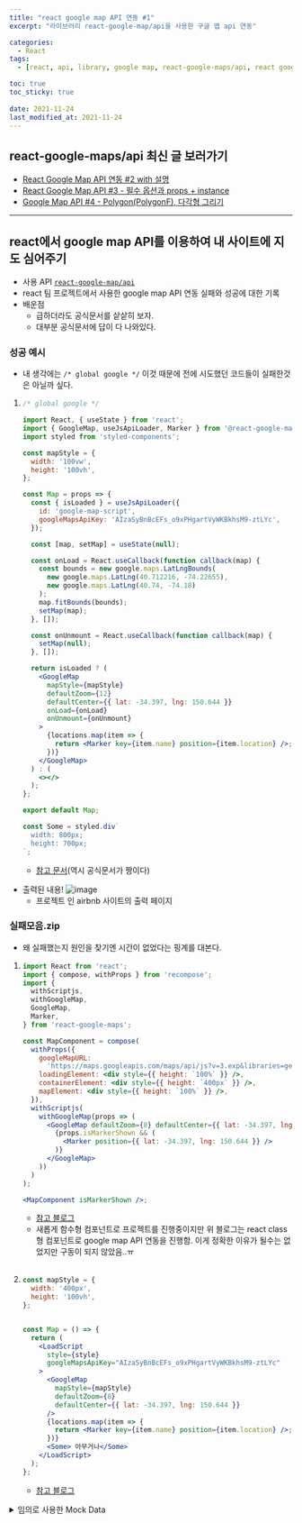 ```yaml
---
title: "react google map API 연동 #1"
excerpt: "라이브러리 react-google-map/api을 사용한 구글 맵 api 연동"

categories:
  - React
tags:
  - [react, api, library, google map, react-google-maps/api, react google map]

toc: true
toc_sticky: true
 
date: 2021-11-24
last_modified_at: 2021-11-24
---
```


## react-google-maps/api 최신 글 보러가기

  - [React Google Map API 연동 #2 with 설명](https://sunmerrr.github.io/react/react-google-map-api/)
  - [React Google Map API #3 - 필수 옵션과 props + instance](https://sunmerrr.github.io/react/react-google-map-api-3/)
  - [Google Map API #4 - Polygon(PolygonF), 다각형 그리기](https://sunmerrr.github.io/react/react-google-map-api-4/)
  
---


## react에서 google map API를 이용하여 내 사이트에 지도 심어주기
  - 사용 API [`react-google-map/api`](https://www.npmjs.com/package/@react-google-maps/api)
  - react 팀 프로젝트에서 사용한 google map API 연동 실패와 성공에 대한 기록
  - 배운점
    - 급하더라도 공식문서를 샅샅히 보자. 
    - 대부분 공식문서에 답이 다 나와있다.

### 성공 예시
  - 내 생각에는 `/* global google */` 이것 때문에 전에 시도했던 코드들이 실패한것은 아닐까 싶다.

  1.  ```jsx
      /* global google */

      import React, { useState } from 'react';
      import { GoogleMap, useJsApiLoader, Marker } from '@react-google-maps/api';
      import styled from 'styled-components';

      const mapStyle = {
        width: '100vw',
        height: '100vh',
      };

      const Map = props => {
        const { isLoaded } = useJsApiLoader({
          id: 'google-map-script',
          googleMapsApiKey: 'AIzaSyBnBcEFs_o9xPHgartVyWKBkhsM9-ztLYc',
        });

        const [map, setMap] = useState(null);

        const onLoad = React.useCallback(function callback(map) {
          const bounds = new google.maps.LatLngBounds(
            new google.maps.LatLng(40.712216, -74.22655),
            new google.maps.LatLng(40.74, -74.18)
          );
          map.fitBounds(bounds);
          setMap(map);
        }, []);

        const onUnmount = React.useCallback(function callback(map) {
          setMap(null);
        }, []);

        return isLoaded ? (
          <GoogleMap
            mapStyle={mapStyle}
            defaultZoom={12}
            defaultCenter={{ lat: -34.397, lng: 150.644 }}
            onLoad={onLoad}
            onUnmount={onUnmount}
          >
            {locations.map(item => {
              return <Marker key={item.name} position={item.location} />;
            })}
          </GoogleMap>
        ) : (
          <></>
        );
      };

      export default Map;

      const Some = styled.div`
        width: 800px;
        height: 700px;
      `;
      ```
      - [참고 문서](https://www.npmjs.com/package/@react-google-maps/api)(역시 공식문서가 짱이다)

  - 출력된 내용!
    ![image](https://user-images.githubusercontent.com/65106740/159124942-09eb94ab-76a0-4825-a01e-05303315e56b.png)
    - 프로젝트 인 airbnb 사이트의 출력 페이지


### 실패모음.zip
  - 왜 실패했는지 원인을 찾기엔 시간이 없었다는 핑계를 대본다.

  1.  ```jsx
      import React from 'react';
      import { compose, withProps } from 'recompose';
      import {
        withScriptjs,
        withGoogleMap,
        GoogleMap,
        Marker,
      } from 'react-google-maps';

      const MapComponent = compose(
        withProps({
          googleMapURL:
            'https://maps.googleapis.com/maps/api/js?v=3.exp&libraries=geometry,drawing,places',
          loadingElement: <div style={{ height: `100%` }} />,
          containerElement: <div style={{ height: `400px` }} />,
          mapElement: <div style={{ height: `100%` }} />,
        }),
        withScriptjs(
          withGoogleMap(props => (
            <GoogleMap defaultZoom={8} defaultCenter={{ lat: -34.397, lng: 150.644 }}>
              {props.isMarkerShown && (
                <Marker position={{ lat: -34.397, lng: 150.644 }} />
              )}
            </GoogleMap>
          ))
        )
      );

      <MapComponent isMarkerShown />;
      ```
      - [참고 블로그](https://tomchentw.github.io/react-google-maps/#usage--configuration)
      - 새롭게 함수형 컴포넌트로 프로젝트를 진행중이지만 위 블로그는 react class형 컴포넌트로 google map API 연동을 진행함. 이게 정확한 이유가 될수는 없었지만 구동이 되지 않았음..ㅠ
      <br>

  2.  ```jsx
      const mapStyle = {
        width: '400px',
        height: '100vh',
      };


      const Map = () => {
        return (
          <LoadScript
            style={style}
            googleMapsApiKey="AIzaSyBnBcEFs_o9xPHgartVyWKBkhsM9-ztLYc"
          >
            <GoogleMap
              mapStyle={mapStyle}
              defaultZoom={8}
              defaultCenter={{ lat: -34.397, lng: 150.644 }}
            />
            {locations.map(item => {
              return <Marker key={item.name} position={item.location} />;
            })}
            <Some> 아무거나</Some>
          </LoadScript>
        );
      };
      ```
      - [참고 블로그](https://medium.com/@allynak/how-to-use-google-map-api-in-react-app-edb59f64ac9d)



<details><summary>임의로 사용한 Mock Data</summary>

  <pre>
    <code>
    const locations = [
      {
        name: 'Location 1',
        location: {
          lat: 41.3954,
          lng: 2.162,
        },
      },
      {
        name: 'Location 2',
        location: {
          lat: 41.3917,
          lng: 2.1649,
        },
      },
      {
        name: 'Location 3',
        location: {
          lat: 41.3773,
          lng: 2.1585,
        },
      },
      {
        name: 'Location 4',
        location: {
          lat: 41.3797,
          lng: 2.1682,
        },
      },
      {
        name: 'Location 5',
        location: {
          lat: 41.4055,
          lng: 2.1915,
        },
      },
    ];
    </code>
  </pre>

</details>